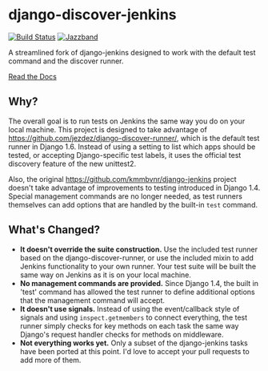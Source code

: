 django-discover-jenkins
=======================

[![Build Status](https://travis-ci.org/jazzband/django-discover-jenkins.svg?branch=master)](https://travis-ci.org/jazzband/django-discover-jenkins)
[![Jazzband](https://jazzband.co/static/img/badge.svg)](https://jazzband.co/)

  
A streamlined fork of django-jenkins designed to work with the default test command and the discover runner.

[Read the Docs](https://django-discover-jenkins.readthedocs.org/)

Why?
----

The overall goal is to run tests on Jenkins the same way you do on your local machine. This project is designed to take advantage of https://github.com/jezdez/django-discover-runner/, which is the default test runner in Django 1.6. Instead of using a setting to list which apps should be tested, or accepting Django-specific test labels, it uses the official test discovery feature of the new unittest2.

Also, the original https://github.com/kmmbvnr/django-jenkins project doesn't take advantage of improvements to testing introduced in Django 1.4. Special management commands are no longer needed, as test runners themselves can add options that are handled by the built-in `test` command.


What's Changed?
---------------

* **It doesn't override the suite construction.** Use the included test runner based on the django-discover-runner, or use the included mixin to add Jenkins functionality to your own runner. Your test suite will be built the same way on Jenkins as it is on your local machine.
* **No management commands are provided.** Since Django 1.4, the built in 'test' command has allowed the test runner to define additional options that the management command will accept.
* **It doesn't use signals.** Instead of using the event/callback style of signals and using `inspect.getmembers` to connect everything, the test runner simply checks for key methods on each task the same way Django's request handler checks for methods on middleware.
* **Not everything works yet.** Only a subset of the django-jenkins tasks have been ported at this point. I'd love to accept your pull requests to add more of them.
